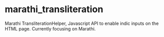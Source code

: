 # marathi_transliteration
Marathi TransliterationHelper, Javascript API to enable indic inputs on the HTML page. Currently focusing on Marathi.

